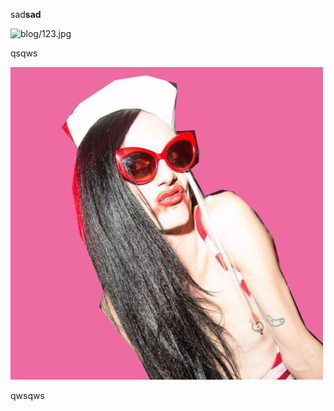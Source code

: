 sad**sad**

![](/blog/123.jpg "blog/123.jpg")

qsqws

![](/media/artworks-000198103228-arn6ig-t500x500.jpg "media/artworks-000198103228-arn6ig-t500x500.jpg")

qwsqws